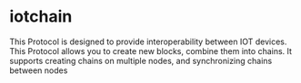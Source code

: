 # iotchain
This Protocol is designed to provide interoperability between IOT devices. 
This Protocol allows you to create new blocks, combine them into chains. 
It supports creating chains on multiple nodes, and synchronizing chains between nodes
